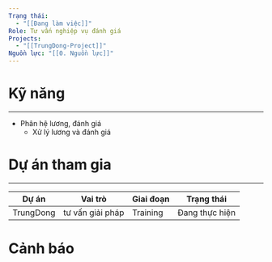 ```yaml
---
Trạng thái:
  - "[[Đang làm việc]]"
Role: Tư vấn nghiệp vụ đánh giá
Projects:
  - "[[TrungDong-Project]]"
Nguồn lực: "[[0. Nguồn lực]]"
---
```


# Kỹ năng
---
- Phân hệ lương, đánh giá
	- Xử lý lương và đánh giá


# Dự án tham gia
---

| Dự án     | Vai trò          | Giai đoạn | Trạng thái     |
| --------- | ---------------- | --------- | -------------- |
| TrungDong | tư vấn giải pháp | Training  | Đang thực hiện |

# Cảnh báo

